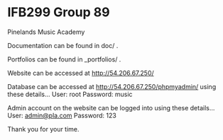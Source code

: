# IFB299 Group 89

Pinelands Music Academy

Documentation can be found in doc/ .

Portfolios can be found in _portfolios/ .

Website can be accessed at http://54.206.67.250/

Database can be accessed at http://54.206.67.250/phpmyadmin/ using these details...
User: root
Password: music

Admin account on the website can be logged into using these details...
User: admin@pla.com
Password: 123

Thank you for your time.